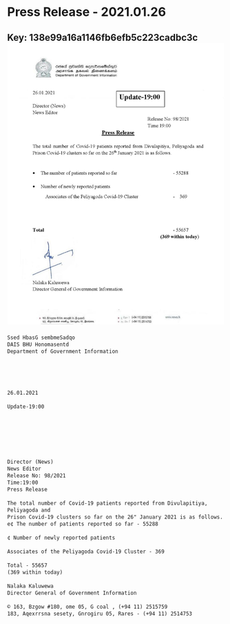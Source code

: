 # Press Release - 2021.01.26 
Key: 138e99a16a1146fb6efb5c223cadbc3c 
![img](img/138e99a16a1146fb6efb5c223cadbc3c.jpg)
---
```
Ssed HbasG sembmeSadqo
DAIS BHU Honomasentd
Department of Government Information

 

 

26.01.2021

Update-19:00

 

 

 

Director (News)
News Editor
Release No: 98/2021
Time:19:00
Press Release

The total number of Covid-19 patients reported from Divulapitiya, Peliyagoda and
Prison Covid-19 clusters so far on the 26" January 2021 is as follows.
e¢ The number of patients reported so far - 55288

¢ Number of newly reported patients

Associates of the Peliyagoda Covid-19 Cluster - 369

Total - 55657
(369 within today)

Nalaka Kaluwewa
Director General of Government Information

© 163, Bzgow #180, ome 05, G coal , (+94 11) 2515759
183, Aqexrrsna sesety, Gnrogiru 05, Rares - (+94 11) 2514753

```
